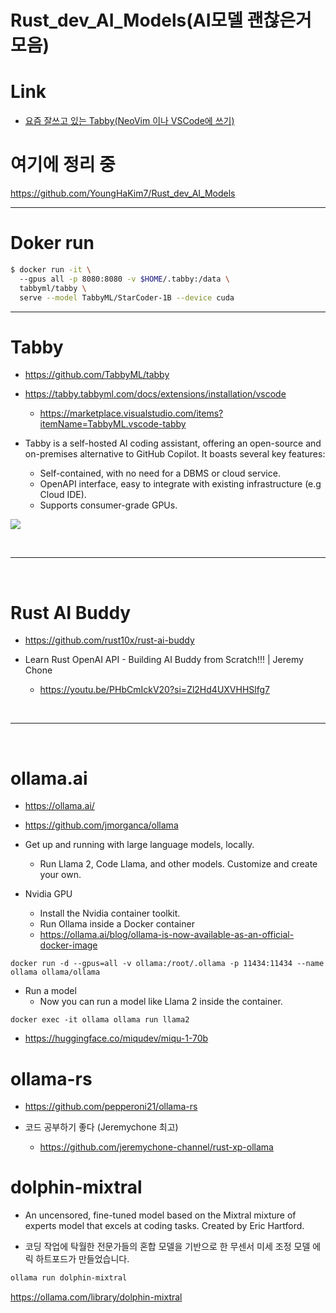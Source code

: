 # Rust_dev_AI_Models(AI모델 괜찮은거 모음)

# Link

- [요즘 잘쓰고 있는 Tabby(NeoVim 이나 VSCode에 쓰기)](#tabby)

# 여기에 정리 중

https://github.com/YoungHaKim7/Rust_dev_AI_Models


<hr>


# Doker run

```bash
$ docker run -it \                                                                                  
  --gpus all -p 8080:8080 -v $HOME/.tabby:/data \
  tabbyml/tabby \
  serve --model TabbyML/StarCoder-1B --device cuda

```

<hr>

# Tabby 

- https://github.com/TabbyML/tabby

- https://tabby.tabbyml.com/docs/extensions/installation/vscode
  - https://marketplace.visualstudio.com/items?itemName=TabbyML.vscode-tabby

- Tabby is a self-hosted AI coding assistant, offering an open-source and on-premises alternative to GitHub Copilot. It boasts several key features:

  - Self-contained, with no need for a DBMS or cloud service.
  - OpenAPI interface, easy to integrate with existing infrastructure (e.g Cloud IDE).
  - Supports consumer-grade GPUs.

<p>
    <img src="https://user-images.githubusercontent.com/388154/230440226-9bc01d05-9f57-478b-b04d-81184eba14ca.gif" />
</p>

<br>

<hr>


<br>

# Rust AI Buddy

- https://github.com/rust10x/rust-ai-buddy

- Learn Rust OpenAI API - Building AI Buddy from Scratch!!! | Jeremy Chone

  - https://youtu.be/PHbCmIckV20?si=Zl2Hd4UXVHHSlfg7


<br>

<hr>

<br>

# ollama.ai

- https://ollama.ai/

- https://github.com/jmorganca/ollama

- Get up and running with large language models, locally.
  - Run Llama 2, Code Llama, and other models. Customize and create your own.

- Nvidia GPU
  - Install the Nvidia container toolkit.
  - Run Ollama inside a Docker container
  - https://ollama.ai/blog/ollama-is-now-available-as-an-official-docker-image
```
docker run -d --gpus=all -v ollama:/root/.ollama -p 11434:11434 --name ollama ollama/ollama
```

- Run a model
  - Now you can run a model like Llama 2 inside the container.

```
docker exec -it ollama ollama run llama2
```

- https://huggingface.co/miqudev/miqu-1-70b

# ollama-rs

- https://github.com/pepperoni21/ollama-rs

- 코드 공부하기 좋다 (Jeremychone 최고)
  - https://github.com/jeremychone-channel/rust-xp-ollama



# dolphin-mixtral
- An uncensored, fine-tuned model based on the Mixtral mixture of experts model that excels at coding tasks. Created by Eric Hartford.

- 코딩 작업에 탁월한 전문가들의 혼합 모델을 기반으로 한 무센서 미세 조정 모델 에릭 하트포드가 만들었습니다.

```bash
ollama run dolphin-mixtral
```

https://ollama.com/library/dolphin-mixtral
